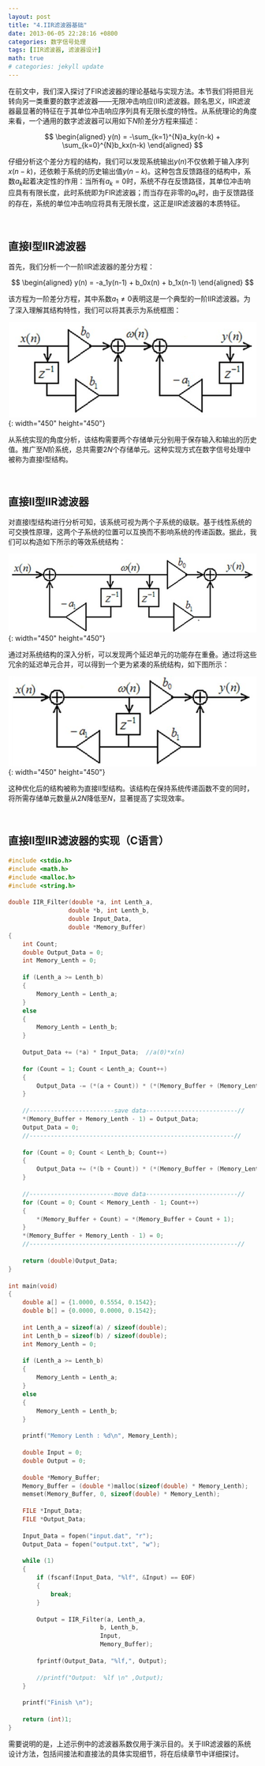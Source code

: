 ```yaml
---
layout: post
title: "4.IIR滤波器基础"
date: 2013-06-05 22:28:16 +0800
categories: 数字信号处理
tags: [IIR滤波器, 滤波器设计]
math: true
# categories: jekyll update
---
```


在前文中，我们深入探讨了FIR滤波器的理论基础与实现方法。本节我们将把目光转向另一类重要的数字滤波器——无限冲击响应(IIR)滤波器。顾名思义，IIR滤波器最显著的特征在于其单位冲击响应序列具有无限长度的特性。从系统理论的角度来看，一个通用的数字滤波器可以用如下$N$阶差分方程来描述：

$$
\begin{aligned}
y(n) = -\sum_{k=1}^{N}a_ky(n-k) + \sum_{k=0}^{N}b_kx(n-k)
\end{aligned}
$$

仔细分析这个差分方程的结构，我们可以发现系统输出$y(n)$不仅依赖于输入序列$x(n-k)$，还依赖于系统的历史输出值$y(n-k)$。这种包含反馈路径的结构中，系数$a_k$起着决定性的作用：当所有$a_k = 0$时，系统不存在反馈路径，其单位冲击响应具有有限长度，此时系统即为FIR滤波器；而当存在非零的$a_k$时，由于反馈路径的存在，系统的单位冲击响应将具有无限长度，这正是IIR滤波器的本质特征。

&nbsp;
## 直接I型IIR滤波器
首先，我们分析一个一阶IIR滤波器的差分方程：

$$
\begin{aligned}
y(n) = -a_1y(n-1) + b_0x(n) + b_1x(n-1)
\end{aligned}
$$

该方程为一阶差分方程，其中系数$a_1 \ne 0$表明这是一个典型的一阶IIR滤波器。为了深入理解其结构特性，我们可以将其表示为系统框图：

![IIR滤波器系统框图1](/assets/resource/IIR-Filter/IIR-Filter-Sys1.jpeg){: width="450" height="450"}

从系统实现的角度分析，该结构需要两个存储单元分别用于保存输入和输出的历史值。推广至$N$阶系统，总共需要$2N$个存储单元。这种实现方式在数字信号处理中被称为直接I型结构。

&nbsp;
## 直接II型IIR滤波器
对直接I型结构进行分析可知，该系统可视为两个子系统的级联。基于线性系统的可交换性原理，这两个子系统的位置可以互换而不影响系统的传递函数。据此，我们可以构造如下所示的等效系统结构：

![IIR滤波器系统框图2](/assets/resource/IIR-Filter/IIR-Filter-Sys2.jpeg){: width="450" height="450"}

通过对系统结构的深入分析，可以发现两个延迟单元的功能存在重叠。通过将这些冗余的延迟单元合并，可以得到一个更为紧凑的系统结构，如下图所示：

![IIR滤波器系统框图3](/assets/resource/IIR-Filter/IIR-Filter-Sys3.jpeg){: width="450" height="450"}

这种优化后的结构被称为直接II型结构。该结构在保持系统传递函数不变的同时，将所需存储单元数量从$2N$降低至$N$，显著提高了实现效率。

&nbsp;
## 直接II型IIR滤波器的实现（C语言）

```c
#include <stdio.h>
#include <math.h>
#include <malloc.h>
#include <string.h>

double IIR_Filter(double *a, int Lenth_a,
                 double *b, int Lenth_b,
                 double Input_Data,
                 double *Memory_Buffer)
{
    int Count;
    double Output_Data = 0;
    int Memory_Lenth = 0;
    
    if (Lenth_a >= Lenth_b) 
    {
        Memory_Lenth = Lenth_a;
    } 
    else 
    {
        Memory_Lenth = Lenth_b;
    }
    
    Output_Data += (*a) * Input_Data;  //a(0)*x(n)             
    
    for (Count = 1; Count < Lenth_a; Count++) 
    {
        Output_Data -= (*(a + Count)) * (*(Memory_Buffer + (Memory_Lenth - 1) - Count));                                       
    } 
    
    //------------------------save data--------------------------// 
    *(Memory_Buffer + Memory_Lenth - 1) = Output_Data;
    Output_Data = 0;
    //----------------------------------------------------------// 
    
    for (Count = 0; Count < Lenth_b; Count++) 
    {    	
        Output_Data += (*(b + Count)) * (*(Memory_Buffer + (Memory_Lenth - 1) - Count));      
    }
    
    //------------------------move data--------------------------// 
    for (Count = 0; Count < Memory_Lenth - 1; Count++) 
    {
        *(Memory_Buffer + Count) = *(Memory_Buffer + Count + 1);
    }
    *(Memory_Buffer + Memory_Lenth - 1) = 0;
    //-----------------------------------------------------------//

    return (double)Output_Data;
}

int main(void)
{    
    double a[] = {1.0000, 0.5554, 0.1542};   
    double b[] = {0.0000, 0.0000, 0.1542};	
   
    int Lenth_a = sizeof(a) / sizeof(double);
    int Lenth_b = sizeof(b) / sizeof(double);
    int Memory_Lenth = 0;
    
    if (Lenth_a >= Lenth_b) 
    {
        Memory_Lenth = Lenth_a;
    } 
    else 
    {
        Memory_Lenth = Lenth_b;
    }
    
    printf("Memory Lenth : %d\n", Memory_Lenth); 
   
    double Input = 0;
    double Output = 0;
    
    double *Memory_Buffer;
    Memory_Buffer = (double *)malloc(sizeof(double) * Memory_Lenth);  
    memset(Memory_Buffer, 0, sizeof(double) * Memory_Lenth);
    
    FILE *Input_Data;
    FILE *Output_Data;
     
    Input_Data = fopen("input.dat", "r"); 
    Output_Data = fopen("output.txt", "w"); 
    
    while (1) 
    {
        if (fscanf(Input_Data, "%lf", &Input) == EOF) 
        {
            break;
        }
        
        Output = IIR_Filter(a, Lenth_a,
                          b, Lenth_b,
                          Input,
                          Memory_Buffer);

        fprintf(Output_Data, "%lf,", Output);
        
        //printf("Output:  %lf \n" ,Output);
    }	
    
    printf("Finish \n");

    return (int)1;
}
```

需要说明的是，上述示例中的滤波器系数仅用于演示目的。关于IIR滤波器的系统设计方法，包括间接法和直接法的具体实现细节，将在后续章节中详细探讨。
